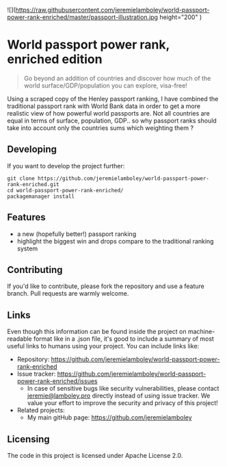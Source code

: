 ![](https://raw.githubusercontent.com/jeremielamboley/world-passport-power-rank-enriched/master/passport-illustration.jpg height="200" )

# World passport power rank, enriched edition
> Go beyond an addition of countries and discover how much of the world surface/GDP/population you can explore, visa-free!

Using a scraped copy of the Henley passport ranking, I have combined the traditional passport rank with World Bank data in order to get a more realistic view of how powerful world passports are.
Not all countries are equal in terms of surface, population, GDP.. so why passport ranks should take into account only the countries sums which weighting them ?

## Developing

If you want to develop the project further:

```shell
git clone https://github.com/jeremielamboley/world-passport-power-rank-enriched.git
cd world-passport-power-rank-enriched/
packagemanager install
```

## Features

* a new (hopefully better!) passport ranking
* highlight the biggest win and drops compare to the traditional ranking system

## Contributing

If you'd like to contribute, please fork the repository and use a feature branch. Pull requests are warmly welcome.

## Links

Even though this information can be found inside the project on machine-readable
format like in a .json file, it's good to include a summary of most useful
links to humans using your project. You can include links like:

- Repository: https://github.com/jeremielamboley/world-passport-power-rank-enriched
- Issue tracker: https://github.com/jeremielamboley/world-passport-power-rank-enriched/issues
  - In case of sensitive bugs like security vulnerabilities, please contact jeremie@lamboley.pro directly instead of using issue tracker. We value your effort to improve the security and privacy of this project!
- Related projects:
  - My main gitHub page: https://github.com/jeremielamboley

## Licensing

The code in this project is licensed under Apache License 2.0.